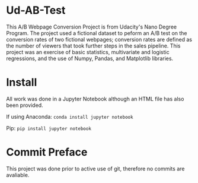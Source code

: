 # Ud-AB-Test
This A/B Webpage Conversion Project is from Udacity's Nano Degree Program. The project used a fictional dataset to peform an A/B test on the conversion rates of two fictional webpages; conversion rates are defined as the number of viewers that took further steps in the sales pipeline. This project was an exercise of basic statistics, multivariate and logistic regressions, and the use of Numpy, Pandas, and Matplotlib libraries.

# Install

All work was done in a Jupyter Notebook although an HTML file has also been provided.

If using Anaconda: `conda install jupyter notebook`

Pip: `pip install jupyter notebook`

# Commit Preface

This project was done prior to active use of git, therefore no commits are avaliable.
